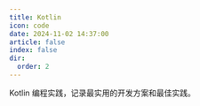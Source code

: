 ```yaml
---
title: Kotlin
icon: code
date: 2024-11-02 14:37:00
article: false
index: false
dir:
  order: 2
---
```


Kotlin 编程实践，记录最实用的开发方案和最佳实践。

<Catalog />